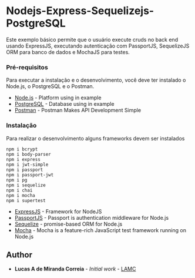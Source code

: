 # Nodejs-Express-Sequelizejs-PostgreSQL

Este exemplo básico permite que o usuário execute cruds no back end usando ExpressJS, executando autenticação com PassportJS, SequelizeJS ORM para banco de dados e MochaJS para testes.

### Pré-requisitos

Para executar a instalação e o desenvolvimento, você deve ter instalado o Node.js, o PostgreSQL e o Postman.

* [Node.js](https://nodejs.org/en/docs/) - Platform using in example
* [PostgreSQL](https://www.postgresql.org/docs/) - Database using in example
* [Postman](https://www.getpostman.com/) - Postman Makes API Development Simple

### Instalação

Para realizar o desenvolvimento alguns frameworks devem ser instalados

```
npm i bcrypt
npm i body-parser
npm i express
npm i jwt-simple
npm i passport
npm i passport-jwt
npm i pg
npm i sequelize
npm i chai
npm i mocha
npm i supertest
```

* [ExpressJS](https://expressjs.com/) - Framework for NodeJS
* [PassportJS](http://www.passportjs.org/docs/) - Passport is authentication middleware for Node.js
* [Sequelize](http://docs.sequelizejs.com/) - promise-based ORM for Node.js
* [Mocha](https://mochajs.org/) - Mocha is a feature-rich JavaScript test framework running on Node.js


## Author

* **Lucas A de Miranda Correia** - *Initial work* - [LAMC](https://github.com/lucasagnaldo)

